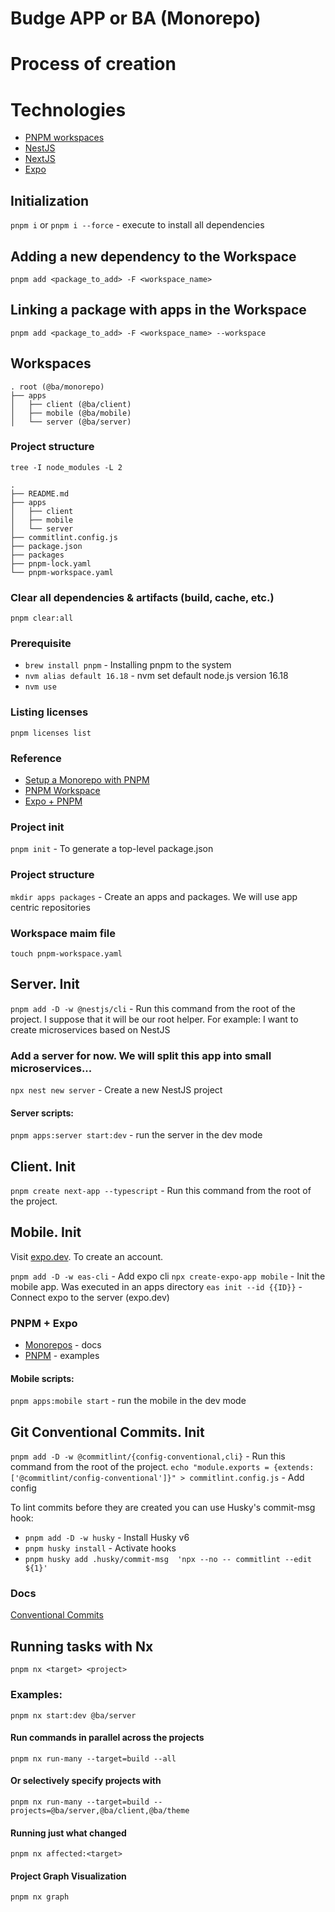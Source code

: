 # Budge APP or BA (Monorepo)

# Process of creation

# Technologies

- [PNPM workspaces](https://pnpm.io/workspaces)
- [NestJS](https://docs.nestjs.com/)
- [NextJS](https://nextjs.org/)
- [Expo](https://docs.expo.dev/)

## Initialization

`pnpm i` or `pnpm i --force` - execute to install all dependencies

## Adding a new dependency to the Workspace

`pnpm add <package_to_add> -F <workspace_name>`

## Linking a package with apps in the Workspace

`pnpm add <package_to_add> -F <workspace_name> --workspace`

## Workspaces

```
. root (@ba/monorepo)
├── apps
│   ├── client (@ba/client)
│   ├── mobile (@ba/mobile)
│   └── server (@ba/server)
```

### Project structure

`tree -I node_modules -L 2`

```
.
├── README.md
├── apps
│   ├── client
│   ├── mobile
│   └── server
├── commitlint.config.js
├── package.json
├── packages
├── pnpm-lock.yaml
└── pnpm-workspace.yaml
```

### Clear all dependencies & artifacts (build, cache, etc.)

`pnpm clear:all`

### Prerequisite

- `brew install pnpm` - Installing pnpm to the system
- `nvm alias default 16.18` - nvm set default node.js version 16.18
- `nvm use`

### Listing licenses

`pnpm licenses list`

### Reference

- [Setup a Monorepo with PNPM](https://dev.to/nx/setup-a-monorepo-with-pnpm-workspaces-and-speed-it-up-with-nx-1eem)
- [PNPM Workspace](https://pnpm.io/workspaces)
- [Expo + PNPM](https://github.com/byCedric/expo-monorepo-benchmark/tree/main/pnpm-v7)

### Project init

`pnpm init` - To generate a top-level package.json

### Project structure

`mkdir apps packages` - Create an apps and packages. We will use app centric repositories

### Workspace maim file

`touch pnpm-workspace.yaml`

## Server. Init

`pnpm add -D -w @nestjs/cli` - Run this command from the root of the project. I suppose that it will be our root helper. For example: I want to create microservices based on NestJS

### Add a server for now. We will split this app into small microservices...

`npx nest new server` - Create a new NestJS project

#### Server scripts:

`pnpm apps:server start:dev` - run the server in the dev mode

## Client. Init

`pnpm create next-app --typescript` - Run this command from the root of the project.

## Mobile. Init

Visit [expo.dev](https://expo.dev/). To create an account.

`pnpm add -D -w eas-cli` - Add expo cli
`npx create-expo-app mobile` - Init the mobile app. Was executed in an apps directory
`eas init --id {{ID}}` - Connect expo to the server (expo.dev)

### PNPM + Expo

- [Monorepos](https://docs.expo.dev/guides/monorepos/) - docs
- [PNPM](https://github.com/byCedric/expo-monorepo-benchmark) - examples

#### Mobile scripts:

`pnpm apps:mobile start` - run the mobile in the dev mode

## Git Conventional Commits. Init

`pnpm add -D -w @commitlint/{config-conventional,cli}` - Run this command from the root of the project.
`echo "module.exports = {extends: ['@commitlint/config-conventional']}" > commitlint.config.js` - Add config

To lint commits before they are created you can use Husky's commit-msg hook:

- `pnpm add -D -w husky` - Install Husky v6
- `pnpm husky install` - Activate hooks
- `pnpm husky add .husky/commit-msg  'npx --no -- commitlint --edit ${1}'`

### Docs

[Conventional Commits](https://www.conventionalcommits.org/en/v1.0.0/)

## Running tasks with Nx

`pnpm nx <target> <project>`

### Examples:

`pnpm nx start:dev @ba/server`

#### Run commands in parallel across the projects

`pnpm nx run-many --target=build --all`

#### Or selectively specify projects with

`pnpm nx run-many --target=build --projects=@ba/server,@ba/client,@ba/theme`

#### Running just what changed

`pnpm nx affected:<target>`

#### Project Graph Visualization

`pnpm nx graph`
